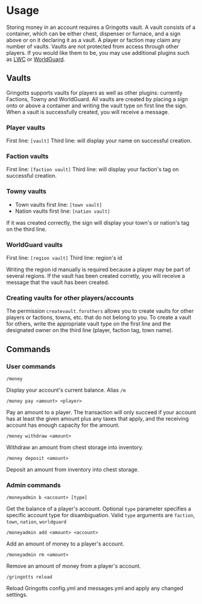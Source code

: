 Usage
=====

Storing money in an account requires a Gringotts vault. A vault consists of a container, which can be either chest, dispenser or furnace, and a sign above or on it declaring it as a vault. A player or faction may claim any number of vaults. Vaults are not protected from access through other players. If you would like them to be, you may use additional plugins such as [LWC](http://dev.bukkit.org/server-mods/lwc/) or [WorldGuard](http://dev.bukkit.org/server-mods/worldguard/).

Vaults
------

Gringotts supports vaults for players as well as other plugins: currently Factions, Towny and WorldGuard. All vaults are created by placing a sign onto or above a container and writing the vault type on first line the sign. When a vault is successfully created, you will receive a message.

### Player vaults ###

First line: `[vault]`
Third line: will display your name on successful creation.

### Faction vaults ###

First line: `[faction vault]`
Third line: will display your faction's tag on successful creation.

### Towny vaults ###

* Town vaults first line: `[town vault]`
* Nation vaults first line: `[nation vault]`

If it was created correctly, the sign will display your town's or nation's tag on the third line.

### WorldGuard vaults ###

First line: `[region vault]`
Third line: region's id

Writing the region id manually is required because a player may be part of several regions. If the vault has been created corretly, you will receive a message that the vault has been created.

### Creating vaults for other players/accounts ###

The permission `createvault.forothers` allows you to create vaults for other players or factions, towns, etc. that do not belong to you. To create a vault for others, write the appropriate vault type on the first line and the designated owner on the third line (player, faction tag, town name). 

Commands
--------

### User commands ###

    /money
Display your account's current balance. Alias `/m`

    /money pay <amount> <player>
Pay an amount to a player. The transaction will only succeed if your account has at least the given amount plus any taxes that apply, and the receiving account has enough capacity for the amount.

    /money withdraw <amount>
Withdraw an amount from chest storage into inventory.

    /money deposit <amount>
Deposit an amount from inventory into chest storage. 


### Admin commands ###

    /moneyadmin b <account> [type]
Get the balance of a player's account. Optional `type` parameter specifies a specific account type for disambiguation. Valid `type` arguments are `faction`, `town`, `nation`, `worldguard`

    /moneyadmin add <amount> <account>
Add an amount of money to a player's account.

    /moneyadmin rm <amount>
Remove an amount of money from a player's account.

    /gringotts reload
Reload Gringotts config.yml and messages.yml and apply any changed settings.
